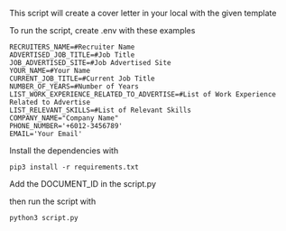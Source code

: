 This script will create a cover letter in your local with the given template

To run the script, create .env with these examples

```
RECRUITERS_NAME=#Recruiter Name
ADVERTISED_JOB_TITLE=#Job Title
JOB_ADVERTISED_SITE=#Job Advertised Site
YOUR_NAME=#Your Name
CURRENT_JOB_TITLE=#Current Job Title
NUMBER_OF_YEARS=#Number of Years
LIST_WORK_EXPERIENCE_RELATED_TO_ADVERTISE=#List of Work Experience Related to Advertise
LIST_RELEVANT_SKILLS=#List of Relevant Skills
COMPANY_NAME="Company Name"
PHONE_NUMBER='+6012-3456789'
EMAIL='Your Email'
```

Install the dependencies with
```
pip3 install -r requirements.txt
```

Add the DOCUMENT_ID in the script.py

then run the script with
```
python3 script.py
```